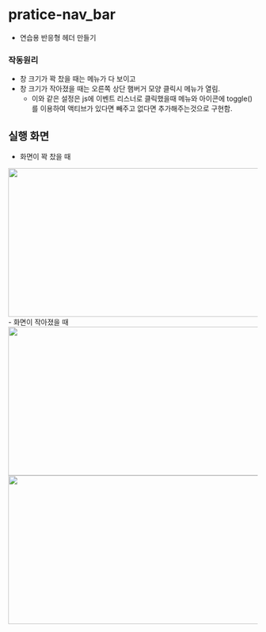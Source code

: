# pratice-nav_bar
- 연습용 반응형 헤더 만들기

### 작동원리 

- 창 크기가 꽉 찼을 때는 메뉴가 다 보이고
- 창 크기가 작아졌을 때는 오른쪽 상단 햄버거 모양 클릭시 메뉴가 열림.
  - 이와 같은 설정은 js에 이벤트 리스너로 클릭했을때 메뉴와 아이콘에 toggle() 를 이용하여 액티브가 있다면 빼주고 없다면 추가해주는것으로 구현함.

## 실행 화면

- 화면이 꽉 찼을 때
<img src="https://user-images.githubusercontent.com/81172451/148514047-99901ab9-1ce9-4f24-bd51-16900564ea2c.png" width="700" height="300">
- 화면이 작아졌을 때
<img src="https://user-images.githubusercontent.com/81172451/148514047-99901ab9-1ce9-4f24-bd51-16900564ea2c.png" width="700" height="300">
<img src="https://user-images.githubusercontent.com/81172451/148514979-7a4ad837-b7f2-4f18-b55b-96bec32fa381.png" width="700" height="300">

